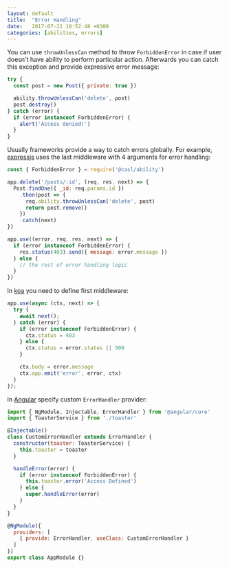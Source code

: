 ```yaml
---
layout: default
title:  "Error Handling"
date:   2017-07-21 10:52:48 +0300
categories: [abilities, errors]
---
```


You can use `throwUnlessCan` method to throw `ForbiddenError` in case if user doesn't have ability to perform particular action. Afterwards you can catch this exception and provide expressive error message:

```js
try {
  const post = new Post({ private: true })

  ability.throwUnlessCan('delete', post)
  post.destroy()
} catch (error) {
  if (error instanceof ForbiddenError) {
    alert('Access denied!')
  }
}
```

Usually frameworks provide a way to catch errors globally. For example, [expressjs][expressjs-errors] uses the last middleware with 4 arguments for error handling:

```js
const { ForbiddenError } = require('@casl/ability')

app.delete('/posts/:id', (req, res, next) => {
  Post.findOne({ _id: req.params.id })
    .then(post => {
      req.ability.throwUnlessCan('delete', post)
      return post.remove()
    })
    .catch(next)
})

app.use((error, req, res, next) => {
  if (error instanceof ForbiddenError) {
    res.status(403).send({ message: error.message })
  } else {
    // the rest of error handling logic
  }
})
```

In [koa][koa-errors] you need to define first middleware:

```js
app.use(async (ctx, next) => {
  try {
    await next();
  } catch (error) {
    if (error instanceof ForbiddenError) {
      ctx.status = 403
    } else {
      ctx.status = error.status || 500
    }

    ctx.body = error.message
    ctx.app.emit('error', error, ctx)
  }
});
```

In [Angular][angular-errors] specify custom `ErrorHandler` provider:

```js
import { NgModule, Injectable, ErrorHandler } from '@angular/core'
import { ToasterService } from './toaster'

@Injectable()
class CustomErrorHandler extends ErrorHandler {
  constructor(toaster: ToasterService) {
    this.toaster = toaster
  }

  handleError(error) {
    if (error instanceof ForbiddenError) {
      this.toaster.error('Access Defined')
    } else {
      super.handleError(error)
    }
  }
}

@NgModule({
  providers: [
    { provide: ErrorHandler, useClass: CustomErrorHandler }
  ]
})
export class AppModule {}
```

[expressjs-errors]: http://expressjs.com/en/guide/error-handling.html
[koa-errors]: https://github.com/koajs/koa/wiki/Error-Handling
[angular-errors]: https://angular.io/api/core/ErrorHandler
